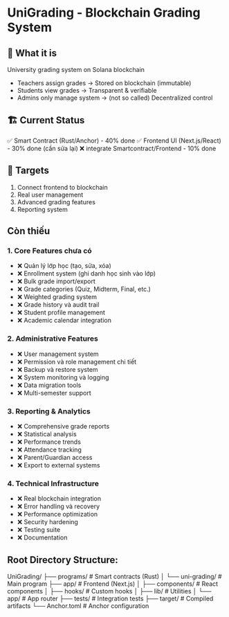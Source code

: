 # UniGrading - Blockchain Grading System

## 🎯 What it is
University grading system on Solana blockchain
- Teachers assign grades → Stored on blockchain (immutable)
- Students view grades → Transparent & verifiable
- Admins only manage system → (not so called) Decentralized control 

## 🏗️ Current Status
✅ Smart Contract (Rust/Anchor) - 40% done
✅ Frontend UI (Next.js/React) - 30% done (cần sửa lại)
❌ integrate Smartcontract/Frontend - 10% done 

## 🚀 Targets
1. Connect frontend to blockchain
2. Real user management
3. Advanced grading features
4. Reporting system

## Còn thiếu

### **1. Core Features chưa có**

- ❌ Quản lý lớp học (tạo, sửa, xóa)
- ❌ Enrollment system (ghi danh học sinh vào lớp)
- ❌ Bulk grade import/export
- ❌ Grade categories (Quiz, Midterm, Final, etc.)
- ❌ Weighted grading system
- ❌ Grade history và audit trail
- ❌ Student profile management
- ❌ Academic calendar integration

### **2. Administrative Features**

- ❌ User management system
- ❌ Permission và role management chi tiết
- ❌ Backup và restore system
- ❌ System monitoring và logging
- ❌ Data migration tools
- ❌ Multi-semester support

### **3. Reporting & Analytics**

- ❌ Comprehensive grade reports
- ❌ Statistical analysis
- ❌ Performance trends
- ❌ Attendance tracking
- ❌ Parent/Guardian access
- ❌ Export to external systems

### **4. Technical Infrastructure**

- ❌ Real blockchain integration
- ❌ Error handling và recovery
- ❌ Performance optimization
- ❌ Security hardening
- ❌ Testing suite
- ❌ Documentation

## Root Directory Structure:
UniGrading/
├── programs/           # Smart contracts (Rust)
│   └── uni-grading/   # Main program
├── app/               # Frontend (Next.js)
│   ├── components/    # React components
│   ├── hooks/         # Custom hooks
│   ├── lib/          # Utilities
│   └── app/          # App router
├── tests/            # Integration tests
├── target/           # Compiled artifacts
└── Anchor.toml       # Anchor configuration
